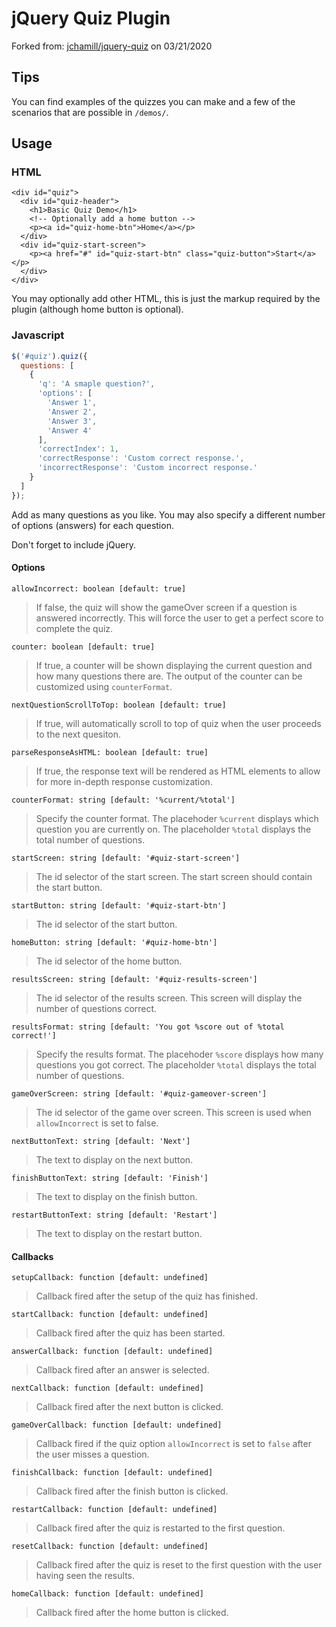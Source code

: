 # jQuery Quiz Plugin

Forked from: [jchamill/jquery-quiz](https://github.com/jchamill/jquery-quiz) on 03/21/2020

## Tips

You can find examples of the quizzes you can make and a few of the 
scenarios that are possible in `/demos/`.


## Usage

### HTML

```
<div id="quiz">
  <div id="quiz-header">
    <h1>Basic Quiz Demo</h1>
    <!-- Optionally add a home button -->
    <p><a id="quiz-home-btn">Home</a></p>
  </div>
  <div id="quiz-start-screen">
    <p><a href="#" id="quiz-start-btn" class="quiz-button">Start</a></p>
  </div>
</div>
```

You may optionally add other HTML, this is just the markup
required by the plugin (although home button is optional).

### Javascript

```javascript
$('#quiz').quiz({
  questions: [
    {
      'q': 'A smaple question?',
      'options': [
        'Answer 1',
        'Answer 2',
        'Answer 3',
        'Answer 4'
      ],
      'correctIndex': 1,
      'correctResponse': 'Custom correct response.',
      'incorrectResponse': 'Custom incorrect response.'
    }
  ]
});
```

Add as many questions as you like. You may also specify a
different number of options (answers) for each question.

Don't forget to include jQuery.

#### Options

`allowIncorrect: boolean [default: true]`
> If false, the quiz will show the gameOver screen if a
> question is answered incorrectly. This will force the user
> to get a perfect score to complete the quiz.

`counter: boolean [default: true]`
> If true, a counter will be shown displaying the current
> question and how many questions there are. The output
> of the counter can be customized using `counterFormat`.

`nextQuestionScrollToTop: boolean [default: true]`
> If true, will automatically scroll to top of quiz
> when the user proceeds to the next quesiton.

`parseResponseAsHTML: boolean [default: true]`
> If true, the response text will be rendered as HTML
> elements to allow for more in-depth response customization.

`counterFormat: string [default: '%current/%total']`
> Specify the counter format. The placehoder `%current`
> displays which question you are currently on. The placeholder
> `%total` displays the total number of questions.

`startScreen: string [default: '#quiz-start-screen']`
> The id selector of the start screen. The start screen should
> contain the start button.

`startButton: string [default: '#quiz-start-btn']`
> The id selector of the start button.

`homeButton: string [default: '#quiz-home-btn']`
> The id selector of the home button.

`resultsScreen: string [default: '#quiz-results-screen']`
> The id selector of the results screen. This screen will
> display the number of questions correct.

`resultsFormat: string [default: 'You got %score out of %total correct!']`
> Specify the results format. The placehoder `%score`
> displays how many questions you got correct. The placeholder
> `%total` displays the total number of questions.

`gameOverScreen: string [default: '#quiz-gameover-screen']`
> The id selector of the game over screen. This screen is
> used when `allowIncorrect` is set to false.

`nextButtonText: string [default: 'Next']`
> The text to display on the next button.

`finishButtonText: string [default: 'Finish']`
> The text to display on the finish button.

`restartButtonText: string [default: 'Restart']`
> The text to display on the restart button.

#### Callbacks

`setupCallback: function [default: undefined]`
> Callback fired after the setup of the quiz has finished.

`startCallback: function [default: undefined]`
> Callback fired after the quiz has been started.

`answerCallback: function [default: undefined]`
> Callback fired after an answer is selected.

`nextCallback: function [default: undefined]`
> Callback fired after the next button is clicked.

`gameOverCallback: function [default: undefined]`
> Callback fired if the quiz option `allowIncorrect` is
> set to `false` after the user misses a question.

`finishCallback: function [default: undefined]`
> Callback fired after the finish button is clicked.

`restartCallback: function [default: undefined]`
> Callback fired after the quiz is restarted to the
> first question.

`resetCallback: function [default: undefined]`
> Callback fired after the quiz is reset to 
> the first question with the user having seen the results.

`homeCallback: function [default: undefined]`
> Callback fired after the home button is clicked.